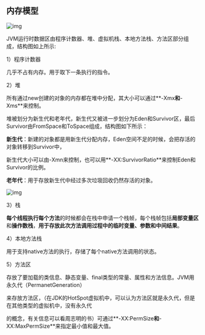 ## 内存模型 

![img](https://img2018.cnblogs.com/blog/1240603/201905/1240603-20190502222538288-423837629.png)

JVM运行时数据区由程序计数器、堆、虚拟机栈、本地方法栈、方法区部分组成，结构图如上所示:

1）程序计数器

  几乎不占有内存。用于取下一条执行的指令。

 2）堆

所有通过new创建的对象的内存都在堆中分配，其大小可以通过**-Xmx**和**-Xms**来控制。

堆被划分为新生代和老年代，新生代又被进一步划分为Eden和Survivor区，最后Survivor由FromSpace和ToSpace组成，结构图如下所示：

**新生代**：新建的对象都是用新生代分配内存，Eden空间不足的时候，会把存活的对象转移到Survivor中，

新生代大小可以由-Xmn来控制，也可以用**-XX:SurvivorRatio**来控制Eden和Survivor的比例。

**老年代**：用于存放新生代中经过多次垃圾回收仍然存活的对象。

![img](https://images2018.cnblogs.com/blog/779030/201805/779030-20180510001611099-127788676.png)

3）栈

**每个线程执行每个方法**的时候都会在栈中申请一个栈帧，每个栈帧包括**局部变量区**和**操作数栈**，**用于存放此次方法调用过程中的临时变量、参数和中间结果**。

 4）本地方法栈

 用于支持native方法的执行，存储了每个native方法调用的状态。

5）方法区

存放了要加载的类信息、静态变量、final类型的常量、属性和方法信息。JVM用永久代（PermanetGeneration）

来存放方法区，（在JDK的HotSpot虚拟机中，可以认为方法区就是永久代，但是在其他类型的虚拟机中，没有永久代

的概念，有关信息可以看周志明的书）可通过**-XX:PermSize**和**-XX:MaxPermSize**来指定最小值和最大值。